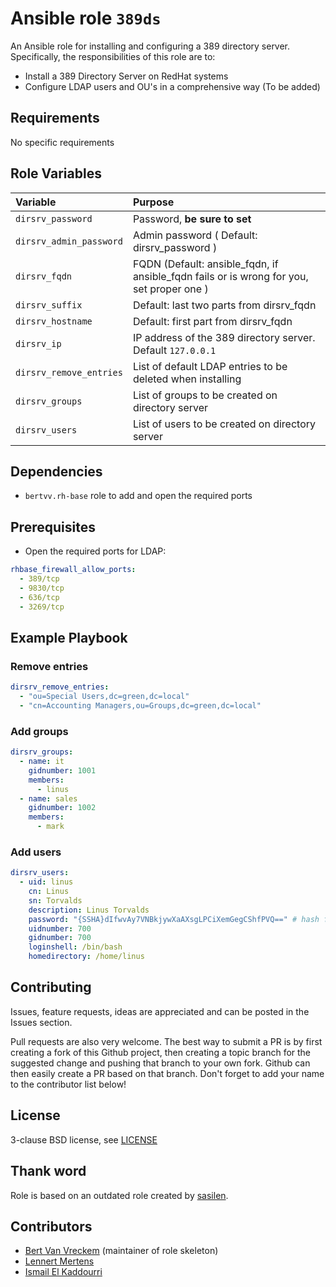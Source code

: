 # Ansible role `389ds`

An Ansible role for installing and configuring a 389 directory server. Specifically, the responsibilities of this role are to:

- Install a 389 Directory Server on RedHat systems
- Configure LDAP users and OU's in a comprehensive way (To be added)

## Requirements

No specific requirements

## Role Variables

| Variable                | Purpose                                                                                   |
| :-------                | :------                                                                                   |
| `dirsrv_password`       | Password, **be sure to set**                                                              |
| `dirsrv_admin_password` | Admin password ( Default: dirsrv_password )                                               |
| `dirsrv_fqdn`           | FQDN  (Default: ansible_fqdn, if ansible_fqdn fails or is wrong for you, set proper one ) |
| `dirsrv_suffix`         | Default: last two parts from dirsrv_fqdn                                                  |
| `dirsrv_hostname`       | Default: first part from dirsrv_fqdn                                                      |
| `dirsrv_ip`             | IP address of the 389 directory server. Default `127.0.0.1`                               |
| `dirsrv_remove_entries` | List of default LDAP entries to be deleted when installing                                |
| `dirsrv_groups`         | List of groups to be created on directory server                                          |
| `dirsrv_users`          | List of users to be created on directory server                                           |

## Dependencies
- `bertvv.rh-base` role to add and open the required ports

## Prerequisites
- Open the required ports for LDAP:
```yml
rhbase_firewall_allow_ports:
  - 389/tcp
  - 9830/tcp
  - 636/tcp
  - 3269/tcp
```

## Example Playbook
### Remove entries
```yaml
dirsrv_remove_entries:
  - "ou=Special Users,dc=green,dc=local"
  - "cn=Accounting Managers,ou=Groups,dc=green,dc=local"
```

### Add groups
```yaml
dirsrv_groups:
  - name: it
    gidnumber: 1001
    members:
      - linus
  - name: sales
    gidnumber: 1002
    members:
      - mark
```

### Add users
```yml
dirsrv_users:
  - uid: linus
    cn: Linus
    sn: Torvalds
    description: Linus Torvalds
    password: "{SSHA}dIfwvAy7VNBkjywXaAXsgLPCiXemGegCShfPVQ==" # hash for "Test123"
    uidnumber: 700
    gidnumber: 700
    loginshell: /bin/bash
    homedirectory: /home/linus
```



## Contributing

Issues, feature requests, ideas are appreciated and can be posted in the Issues section.

Pull requests are also very welcome. The best way to submit a PR is by first creating a fork of this Github project, then creating a topic branch for the suggested change and pushing that branch to your own fork. Github can then easily create a PR based on that branch. Don't forget to add your name to the contributor list below!

## License

3-clause BSD license, see [LICENSE](LICENSE.md)

## Thank word
Role is based on an outdated role created by [sasilen](https://github.com/sasilen). 

## Contributors

- [Bert Van Vreckem](https://github.com/bertvv/) (maintainer of role skeleton)
- [Lennert Mertens](https://github.com/LennertMertens)
- [Ismail El Kaddourri](https://github.com/ismailelk)
